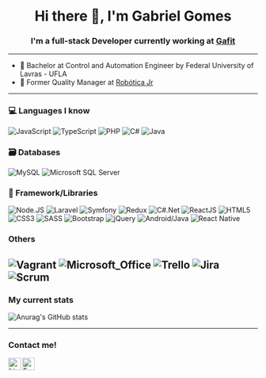 <h1 align="center">Hi there 👋, I'm Gabriel Gomes</h1>
<h3 align="center">I'm a full-stack Developer currently working at <a href="https://gafit.com.br/">Gafit</a></h3>

---
* 🏢 Bachelor at Control and Automation Engineer by Federal University of Lavras - UFLA
* 🔭 Former Quality Manager at <a href="https://www.roboticajr.com.br/">Robótica Jr</a>

---
### 💻 Languages I know
![JavaScript](https://img.shields.io/badge/-JavaScript-555555?style=flat&logo=javascript)
![TypeScript](https://img.shields.io/badge/-TypeScript-555555?style=flat&logo=typescript)
![PHP](https://img.shields.io/badge/-PHP-555555?style=flat&logo=php)
![C#](https://img.shields.io/badge/-C%23-555555?style=flat&logo=CSharp)
![Java](https://img.shields.io/badge/-Java-555555?style=flat&logo=Java)

### 🗃️ Databases
![MySQL](https://img.shields.io/badge/-MySQL-555555?logo=mysql)
![Microsoft SQL Server](https://img.shields.io/badge/-Microsoft%20SQL%20Server-555555?logo=microsoft%20sql%20server)

### 🧩 Framework/Libraries
![Node.JS](https://img.shields.io/badge/-Node.js-555555?style=flat&logo=nodedotjs)
![Laravel](https://img.shields.io/badge/-Laravel-555555?style=flat&logo=laravel)
![Symfony](https://img.shields.io/badge/-Symfony-555555?style=flat&logo=symfony)
![Redux](https://img.shields.io/badge/-Redux-555555?style=flat&logo=redux)
![C#.Net](https://img.shields.io/badge/-C%23.Net-555555?style=flat&logo=.Net)
![ReactJS](https://img.shields.io/badge/-ReactJS-555555?style=flat&logo=react)
![HTML5](https://img.shields.io/badge/-HTML5-555555?style=flat&logo=html5)
![CSS3](https://img.shields.io/badge/-CSS-555555?style=flat&logo=CSS3)
![SASS](https://img.shields.io/badge/-SASS-555555?style=flat&logo=sass)
![Bootstrap](https://img.shields.io/badge/-Bootstrap-555555?style=flat&logo=bootstrap)
![jQuery](https://img.shields.io/badge/-jQuery-555555?style=flat&logo=jQuery)
![Android/Java](https://img.shields.io/badge/-Android-555555?style=flat&logo=android)
![React Native](https://img.shields.io/badge/-React_Native-555555?logo=react)

### Others
![Vagrant](https://img.shields.io/badge/-Vagrant-555555.svg?style=flat&logo=vagrant)
![Microsoft_Office](https://img.shields.io/badge/-Microsoft_Office-555555.svg?style=flat&logo=microsoft-office)
![Trello](https://img.shields.io/badge/-Trello-555555.svg?style=flat&logo=trello)
![Jira](https://img.shields.io/badge/-Jira-555555.svg?style=flat&logo=jira)
![Scrum](https://img.shields.io/badge/-Scrum-555555.svg?style=flat)
---
### My current stats
![Anurag's GitHub stats](https://github-readme-stats.vercel.app/api?username=gcgomes&show_icons=true&theme=dracula)

---
### Contact me!
<a target="_blank" href="https://www.linkedin.com/in/gabrielcesariogomes/">
  <img align="left" alt="LinkedIn" width="25px" src="https://logospng.org/download/linkedin/logo-linkedin-icon-2048.png" /> </a>
   
<a target="_blank" href="mailto:gabriel.gomes@gafit.com.br">
  <img align="left" alt="Email" width="25px" src="https://logodownload.org/wp-content/uploads/2018/03/gmail-logo-2-1.png" />
</a>
